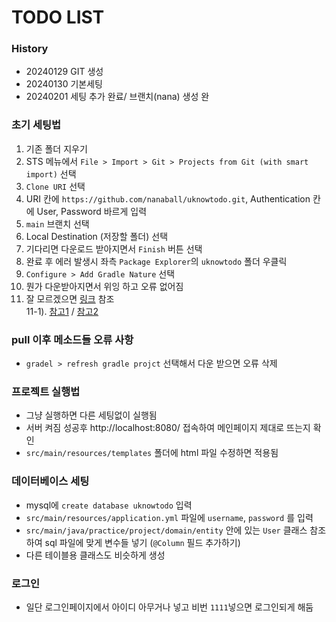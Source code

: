 # TODO LIST 

### History
- 20240129 GIT 생성
- 20240130 기본세팅
- 20240201 세팅 추가 완료/ 브랜치(nana) 생성 완

### 초기 세팅법
1. 기존 폴더 지우기
2. STS 메뉴에서 `File > Import > Git > Projects from Git (with smart import)` 선택
3. `Clone URI` 선택
4. URI 칸에 `https://github.com/nanaball/uknowtodo.git`, Authentication 칸에 User, Password 바르게 입력
5. `main` 브랜치 선택
6. Local Destination (저장할 폴더) 선택
7. 기다리면 다운로드 받아지면서 `Finish` 버튼 선택
8. 완료 후 에러 발생시 좌측 `Package Explorer`의 `uknowtodo` 폴더 우클릭
9. `Configure > Add Gradle Nature` 선택
10. 뭔가 다운받아지면서 위잉 하고 오류 없어짐
11. 잘 모르겠으면 [링크](https://powernote.tistory.com/40) 참조 <br/>
11-1). [참고1](https://limdevbasic.tistory.com/12) / [참고2](https://shoney.tistory.com/entry/Spring-gradle-%EB%B9%8C%EB%93%9C-jar-%EC%8B%A4%ED%96%89%ED%95%98%EB%8A%94-%EB%B0%A9%EB%B2%95)


 ### pull 이후 메소드들 오류 사항
- `gradel > refresh gradle projct` 선택해서 다운 받으면 오류 삭제

### 프로젝트 실행법
- 그냥 실행하면 다른 세팅없이 실행됨
- 서버 켜짐 성공후 http://localhost:8080/ 접속하여 메인페이지 제대로 뜨는지 확인
- `src/main/resources/templates` 폴더에 html 파일 수정하면 적용됨

### 데이터베이스 세팅
- mysql에 `create database uknowtodo` 입력
- `src/main/resources/application.yml` 파일에 `username`, `password` 를 입력
- `src/main/java/practice/project/domain/entity` 안에 있는 `User` 클래스 참조하여 sql 파일에 맞게 변수들 넣기 (`@Column` 필드 추가하기)
- 다른 테이블용 클래스도 비슷하게 생성

### 로그인
- 일단 로그인페이지에서 아이디 아무거나 넣고 비번 `1111`넣으면 로그인되게 해둠
